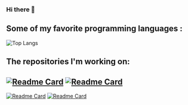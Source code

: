 ### Hi there 👋

Some of my favorite programming languages :
- 
![Top Langs](https://github-readme-stats.vercel.app/api/top-langs/?username=oz9un&theme=dracula&border_radius=50&border_color=ec688d)




The repositories I'm working on:
- 
[![Readme Card](https://github-readme-stats.vercel.app/api/pin/?username=oz9un&repo=snakey&theme=tokyonight&border_radius=20)](https://github.com/oz9un/snakey)  [![Readme Card](https://github-readme-stats.vercel.app/api/pin/?username=oz9un&repo=crypto_basics&theme=tokyonight&border_radius=20)](https://github.com/oz9un/crypto_basics)
-
[![Readme Card](https://github-readme-stats.vercel.app/api/pin/?username=oz9un&repo=dos-tester-802.11&theme=tokyonight&border_radius=20)](https://github.com/oz9un/dos-tester-802.11)       [![Readme Card](https://github-readme-stats.vercel.app/api/pin/?username=oz9un&repo=network-gonitor&theme=tokyonight&border_radius=20)](https://github.com/oz9un/network-gonitor)


